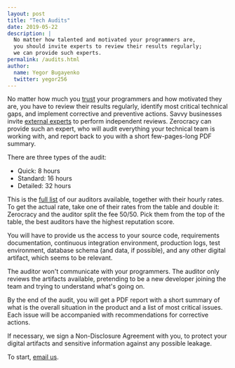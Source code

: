 ```yaml
---
layout: post
title: "Tech Audits"
date: 2019-05-22
description: |
  No matter how talented and motivated your programmers are,
  you should invite experts to review their results regularly;
  we can provide such experts.
permalink: /audits.html
author:
  name: Yegor Bugayenko
  twitter: yegor256
---
```


No matter how much you [trust](https://www.yegor256.com/2017/11/21/trust-pay-lose.html)
your programmers and how motivated they are,
you have to review their results regularly, identify most critical
technical gaps, and implement corrective and preventive
actions. Savvy businesses invite [external experts](https://www.yegor256.com/2014/12/18/independent-technical-reviews.html)
to perform
independent reviews. Zerocracy can provide such an expert,
who will audit everything your technical team is working with, and report
back to you with a short few-pages-long PDF summary.

<!--more-->

There are three types of the audit:

  * Quick: 8 hours
  * Standard: 16 hours
  * Detailed: 32 hours

This is the [full list](https://www.0crat.com/team)
of our auditors available, together with their hourly
rates. To get the actual rate, take one of their rates from
the table and double it: Zerocracy and the auditor split
the fee 50/50. Pick them from the top of the table, the best auditors
have the highest reputation score.

You will have to provide us the access to your source code,
requirements documentation, continuous integration environment,
production logs, test environment, database schema (and data, if possible),
and any other digital artifact, which seems to be relevant.

The auditor won't communicate with your programmers. The auditor
only reviews the artifacts available, pretending to be a new developer
joining the team and trying to understand what's going on.

By the end of the audit, you will get a PDF report with a short summary
of what is the overall situation in the product and a list of most
critical issues. Each issue will be accompanied with recommendations
for corrective actions.

If necessary, we sign a Non-Disclosure Agreement with you, to protect
your digital artifacts and sensitive information against any possible
leakage.

To start, [email us](mailto:audit@zerocracy.com).
